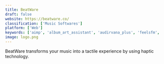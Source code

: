 ```yaml
---
title: BeatWare
draft: false 
website: https://beatware.co/
classification: ['Music Softwares']
platform: ['Web']
keywords: ['aimp', 'album_art_assistant', 'audirvana_plus', 'feelsfm', 'fidelia', 'radio4000', 'shoutcast_radio', 'serendipity_by_spotify', 'sweetfm', 'tidal', 'vox_music_player', 'iheartradio', 'iscrobbler', 'itunes']
image: logo.png
---
```

BeatWare transforms your music into a tactile experience by using haptic technology.